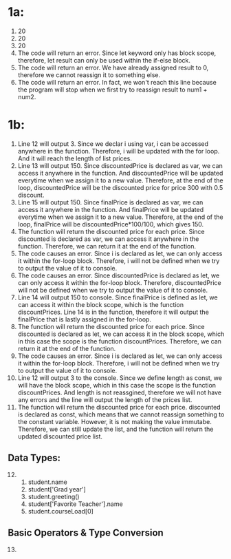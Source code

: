 # 1a: 
1. 20 
2. 20
3. 20
4. The code will return an error. Since let keyword only has block scope, therefore, let result can only be used within the if-else block. 
5. The code will return an error. We have already assigned result to 0, therefore we cannot reassign it to something else.
6. The code will return an error. In fact, we won't reach this line because the program will stop when we first try to reassign result to num1 + num2. 

# 1b: 
 1. Line 12 will output 3. Since we declar i using var, i can be accessed anywhere in the function. Therefore, i will be updated with the for loop. And it will reach the length of list prices. 
2. Line 13 will output 150. Since discountedPrice is declared as var, we can access it anywhere in the function. And discountedPrice will be updated everytime when we assign it to a new value. Therefore, at the end of the loop, discountedPrice will be the discounted price for price 300 with 0.5 discount. 
3. Line 15 will output 150. Since finalPrice is declared as var, we can access it anywhere in the function. And finalPrice will be updated everytime when we assign it to a new value. Therefore, at the end of the loop, finalPrice will be discountedPrice*100/100, which gives 150. 
4. The function will return the discounted price for each price. Since discounted is declared as var, we can access it anywhere in the function. Therefore, we can return it at the end of the function. 
5. The code causes an error. Since i is declared as let, we can only access it within the for-loop block. Therefore, i will not be defined when we try to output the value of it to console. 
6. The code causes an error. Since discountedPrice is declared as let, we can only access it within the for-loop block. Therefore, discountedPrice will not be defined when we try to output the value of it to console. 
7. Line 14 will output 150 to console. Since finalPrice is defined as let, we can access it within the block scope, which is the function discountPrices. Line 14 is in the function, therefore it will output the finalPrice that is lastly assigned in the for-loop.
8. The function will return the discounted price for each price. Since discounted is declared as let, we can access it in the block scope, which in this case the scope is the function discountPrices. Therefore, we can return it at the end of the function. 
9. The code causes an error. Since i is declared as let, we can only access it within the for-loop block. Therefore, i will not be defined when we try to output the value of it to console. 
10. Line 12 will output 3 to the console. Since we define length as const, we will have the block scope, which in this case the scope is the function discountPrices. And length is not reassgined, therefore we will not have any errors and the line will output the length of the prices list. 
11. The function will return the discounted price for each price. discounted is declared as const, which means that we cannot reassign something to the constant variable. However, it is not making the value immutabe. Therefore, we can still update the list, and the function will return the updated discounted price list. 


## Data Types:
12. 
    1.  student.name
    2.  student['Grad year']
    3.  student.greeting()
    4.  student['Favorite Teacher'].name
    5.  student.courseLoad[0]

## Basic Operators & Type Conversion 
13. 


